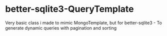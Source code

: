 # better-sqlite3-QueryTemplate
Very basic class i made to mimic MongoTemplate, but for better-sqlite3 - To generate dynamic queries with pagination and sorting
